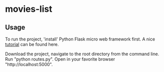 # movies-list

## Usage

To run the project, 'install' Python Flask micro web framework first. A nice [tutorial](http://blog.miguelgrinberg.com/post/designing-a-restful-api-with-python-and-flask) can be found here.


Download the project, navigate to the root directory from the command line. Run "python routes.py".
Open in your favorite browser "http://localhost:5000".
